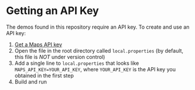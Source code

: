 # Getting an API Key

The demos found in this repository require an API key. To create and use an API key:

  1. [Get a Maps API key](https://developers.google.com/maps/documentation/android-sdk/get-api-key)
  1. Open the file in the root directory called `local.properties` (by default, this file is *NOT* under version control)
  1. Add a single line to `local.properties` that looks like `MAPS_API_KEY=YOUR_API_KEY`, where `YOUR_API_KEY` is the API key you obtained in the first step
  1. Build and run

